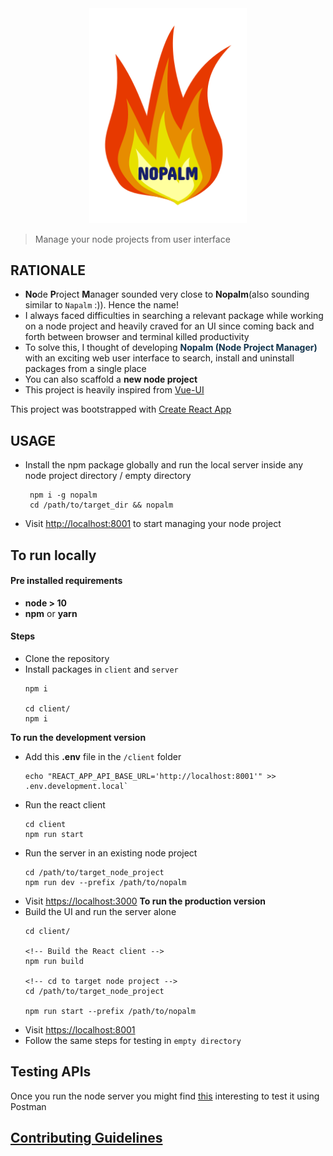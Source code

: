 <!-- [![Build Status: Linux](https://travis-ci.com/sindresorhus/got.svg?branch=master)](https://travis-ci.com/github/sindresorhus/got) -->
<!-- [![Downloads](https://img.shields.io/npm/dm/got.svg)](https://npmjs.com/got) -->
<!-- [![Install size](https://packagephobia.now.sh/badge?p=got)](https://packagephobia.now.sh/result?p=got) -->

<div align=center> <img src='./images/nopalm.png' width="50%" height="50%"> </div>

> Manage your node projects from user interface

## RATIONALE

* **No**de **P**roject **M**anager sounded very close to **Nopalm**(also sounding similar to `Napalm` :)). Hence the name!
* I always faced difficulties in searching a relevant package while working on a node project and heavily craved for an UI since coming back and forth between browser and terminal killed productivity
* To solve this, I thought of developing <span style="color:#12344d; font-weight: bold">Nopalm (Node Project Manager)</span> with an exciting web user interface to search, install and uninstall packages from a single place
* You can also scaffold a **new node project**
* This project is heavily inspired from [Vue-UI](https://cli.vuejs.org/dev-guide/ui-api.html)

This project was bootstrapped with [Create React App](https://github.com/facebook/create-react-app)

## USAGE

* Install the npm package globally and run the local server inside any node project directory / empty directory
   ```shell
    npm i -g nopalm
    cd /path/to/target_dir && nopalm
   ```
* Visit [http://localhost:8001](http://localhost:8001) to start managing your node project

## To run locally

#### Pre installed requirements
- **node > 10**
- **npm** or **yarn**
#### Steps
* Clone the repository
* Install packages in `client` and `server`
    ```shell
    npm i

    cd client/
    npm i
    ```
**To run the development version**
* Add this **.env** file in the `/client` folder 
    ```shell
    echo "REACT_APP_API_BASE_URL='http://localhost:8001'" >> .env.development.local`
    ```
* Run the react client
    ```shell
    cd client
    npm run start
* Run the server in an existing node project
    ```shell
    cd /path/to/target_node_project
    npm run dev --prefix /path/to/nopalm
    ```
* Visit [https://localhost:3000](https://localhost:3000)
  **To run the production version**
* Build the UI and run the server alone
    ```shell
    cd client/

    <!-- Build the React client -->
    npm run build

    <!-- cd to target node project -->
    cd /path/to/target_node_project
    
    npm run start --prefix /path/to/nopalm
    ```
* Visit [https://localhost:8001](https://localhost:8001)
* Follow the same steps for testing in `empty directory`

## Testing APIs

Once you run the node server you might find [this](lib/collection/README.md) interesting to test it using Postman

## [Contributing Guidelines](.github/CONTRIBUTING.md)